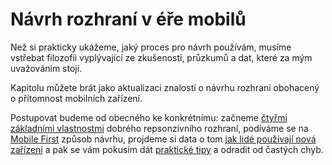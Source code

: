 # Návrh rozhraní v éře mobilů

Než si prakticky ukážeme, jaký proces pro návrh používám, musíme vstřebat filozofii vyplývající ze zkušeností, průzkumů a dat, které za mým uvažováním stojí. 

Kapitolu můžete brát jako aktualizaci znalostí o návrhu rozhraní obohacený o přítomnost mobilních zařízení. 

Postupovat budeme od obecného ke konkrétnímu: začneme [čtyřmi základními vlastnostmi](4-principy-ui.md) dobrého repsonzivního rozhraní, podíváme se na [Mobile First](mobile-first.md) způsob návrhu, projdeme si data o tom [jak lidé používají nová zařízení](lide-a-zarizeni.md) a pak se vám pokusím dát [praktické tipy](tipy-responzivni-ui.md) a odradit od častých chyb.
